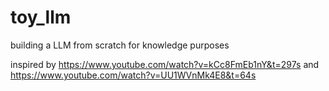 # toy_llm
building a LLM from scratch for knowledge purposes

inspired by https://www.youtube.com/watch?v=kCc8FmEb1nY&t=297s and https://www.youtube.com/watch?v=UU1WVnMk4E8&t=64s

